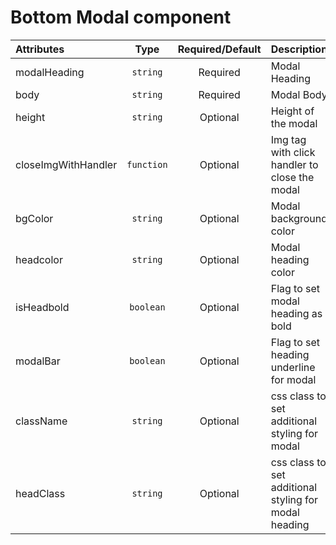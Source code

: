 # Bottom Modal component

<table>
    <thead>
        <tr>
            <th style="text-align:left;">Attributes</th>
            <th style="text-align:center;">Type</th>
            <th style="text-align:center;">Required/Default</th>
            <th style="text-align:left;">Description</th>
        </tr>
    </thead>
    <tbody>
        <tr>
            <td style="text-align:left;">modalHeading</td>
            <td style="text-align:center;"><code>string</code></td>
            <td style="text-align:center;">Required</td>
            <td style="text-align:left;">Modal Heading</td>
        </tr>
        <tr>
            <td style="text-align:left;">body</td>
            <td style="text-align:center;"><code>string</code></td>
            <td style="text-align:center;">Required</td>
            <td style="text-align:left;">Modal Body</td>
        </tr>
        <tr>
            <td style="text-align:left;">height</td>
            <td style="text-align:center;"><code>string</code></td>
            <td style="text-align:center;">Optional</td>
            <td style="text-align:left;">Height of the modal</td>
        </tr>
        <tr>
            <td style="text-align:left;">closeImgWithHandler</td>
            <td style="text-align:center;"><code>function</code></td>
            <td style="text-align:center;">Optional</td>
            <td style="text-align:left;">Img tag with click handler to close the modal</td>
        </tr>
        <tr>
            <td style="text-align:left;">bgColor</td>
            <td style="text-align:center;"><code>string</code></td>
            <td style="text-align:center;">Optional</td>
            <td style="text-align:left;">Modal background color</td>
        </tr>
        <tr>
            <td style="text-align:left;">headcolor</td>
            <td style="text-align:center;"><code>string</code></td>
            <td style="text-align:center;">Optional</td>
            <td style="text-align:left;">Modal heading color</td>
        </tr>
        <tr>
            <td style="text-align:left;">isHeadbold</td>
            <td style="text-align:center;"><code>boolean</code></td>
            <td style="text-align:center;">Optional</td>
            <td style="text-align:left;">Flag to set modal heading as bold</td>
        </tr>
        <tr>
            <td style="text-align:left;">modalBar</td>
            <td style="text-align:center;"><code>boolean</code></td>
            <td style="text-align:center;">Optional</td>
            <td style="text-align:left;">Flag to set heading underline for modal</td>
        </tr>
        <tr>
            <td style="text-align:left;">className</td>
            <td style="text-align:center;"><code>string</code></td>
            <td style="text-align:center;">Optional</td>
            <td style="text-align:left;">css class to set additional styling for modal</td>
        </tr>
        <tr>
            <td style="text-align:left;">headClass</td>
            <td style="text-align:center;"><code>string</code></td>
            <td style="text-align:center;">Optional</td>
            <td style="text-align:left;">css class to set additional styling for modal heading</td>
        </tr>
    </tbody>
</table>

